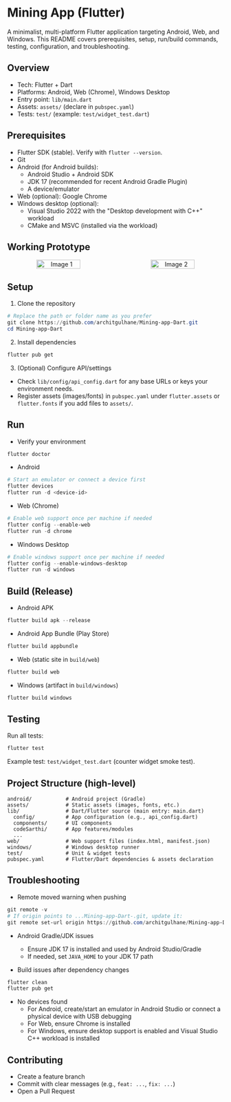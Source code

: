 # Mining App (Flutter)

A minimalist, multi-platform Flutter application targeting Android, Web, and Windows. This README covers prerequisites, setup, run/build commands, testing, configuration, and troubleshooting.

## Overview

- Tech: Flutter + Dart
- Platforms: Android, Web (Chrome), Windows Desktop
- Entry point: `lib/main.dart`
- Assets: `assets/` (declare in `pubspec.yaml`)
- Tests: `test/` (example: `test/widget_test.dart`)

## Prerequisites

- Flutter SDK (stable). Verify with `flutter --version`.
- Git
- Android (for Android builds):
  - Android Studio + Android SDK
  - JDK 17 (recommended for recent Android Gradle Plugin)
  - A device/emulator
- Web (optional): Google Chrome
- Windows desktop (optional):
  - Visual Studio 2022 with the "Desktop development with C++" workload
  - CMake and MSVC (installed via the workload)
##  Working Prototype
<p align="center" style="display: flex; justify-content: center; gap: 40px;">
  <img src="https://github.com/user-attachments/assets/d735cab2-e96d-4813-a205-9e3c0be217d9" alt="Image 1" width="45%" style="border-radius:10px;"/>
  <img src="https://github.com/user-attachments/assets/04c7ff5f-21b6-4fc7-a30c-17640fe53373" alt="Image 2" width="45%" style="border-radius:10px;"/>
</p>




## Setup

1) Clone the repository

```powershell
# Replace the path or folder name as you prefer
git clone https://github.com/architgulhane/Mining-app-Dart.git
cd Mining-app-Dart
```

2) Install dependencies

```powershell
flutter pub get
```

3) (Optional) Configure API/settings

- Check `lib/config/api_config.dart` for any base URLs or keys your environment needs.
- Register assets (images/fonts) in `pubspec.yaml` under `flutter.assets` or `flutter.fonts` if you add files to `assets/`.

## Run

- Verify your environment

```powershell
flutter doctor
```

- Android

```powershell
# Start an emulator or connect a device first
flutter devices
flutter run -d <device-id>
```

- Web (Chrome)

```powershell
# Enable web support once per machine if needed
flutter config --enable-web
flutter run -d chrome
```

- Windows Desktop

```powershell
# Enable windows support once per machine if needed
flutter config --enable-windows-desktop
flutter run -d windows
```

## Build (Release)

- Android APK

```powershell
flutter build apk --release
```

- Android App Bundle (Play Store)

```powershell
flutter build appbundle
```

- Web (static site in `build/web`)

```powershell
flutter build web
```

- Windows (artifact in `build/windows`)

```powershell
flutter build windows
```

## Testing

Run all tests:

```powershell
flutter test
```

Example test: `test/widget_test.dart` (counter widget smoke test).

## Project Structure (high-level)

```
android/           # Android project (Gradle)
assets/            # Static assets (images, fonts, etc.)
lib/               # Dart/Flutter source (main entry: main.dart)
  config/          # App configuration (e.g., api_config.dart)
  components/      # UI components
  codeSarthi/      # App features/modules
  ...
web/               # Web support files (index.html, manifest.json)
windows/           # Windows desktop runner
test/              # Unit & widget tests
pubspec.yaml       # Flutter/Dart dependencies & assets declaration
```

## Troubleshooting

- Remote moved warning when pushing

```powershell
git remote -v
# If origin points to ...Mining-app-Dart-.git, update it:
git remote set-url origin https://github.com/architgulhane/Mining-app-Dart.git
```

- Android Gradle/JDK issues
  - Ensure JDK 17 is installed and used by Android Studio/Gradle
  - If needed, set `JAVA_HOME` to your JDK 17 path

- Build issues after dependency changes

```powershell
flutter clean
flutter pub get
```

- No devices found
  - For Android, create/start an emulator in Android Studio or connect a physical device with USB debugging
  - For Web, ensure Chrome is installed
  - For Windows, ensure desktop support is enabled and Visual Studio C++ workload is installed

## Contributing

- Create a feature branch
- Commit with clear messages (e.g., `feat: ...`, `fix: ...`)
- Open a Pull Request

